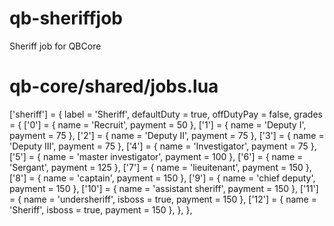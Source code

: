 # qb-sheriffjob
 Sheriff job for QBCore 

# qb-core/shared/jobs.lua 
['sheriff'] = {
		label = 'Sheriff',
		defaultDuty = true,
		offDutyPay = false,
		grades = {
            ['0'] = {
                name = 'Recruit',
                payment = 50
            },
			['1'] = {
                name = 'Deputy I',
                payment = 75
            },
            ['2'] = {
                name = 'Deputy II',
                payment = 75
            },
            ['3'] = {
                name = 'Deputy III',
                payment = 75
            },
            ['4'] = {
                name = 'Investigator',
                payment = 75
            },
			['5'] = {
                name = 'master investigator',
                payment = 100
            },
			['6'] = {
                name = 'Sergant',
                payment = 125
            },
			['7'] = {
                name = 'lieuitenant',
                payment = 150
            },
            ['8'] = {
                name = 'captain',
                payment = 150
            },
            ['9'] = {
                name = 'chief deputy',
                payment = 150
            },
            ['10'] = {
                name = 'assistant sheriff',
                payment = 150
            },
            ['11'] = {
                name = 'undersheriff',
				isboss = true,
                payment = 150
            },
            ['12'] = {
                name = 'Sheriff',
				isboss = true,
                payment = 150
            },
        },
	},


    
